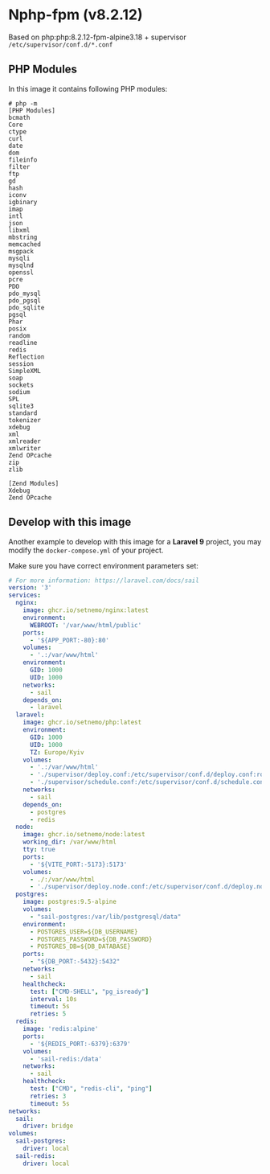 # Nphp-fpm (v8.2.12)

Based on php:php:8.2.12-fpm-alpine3.18 + supervisor ```/etc/supervisor/conf.d/*.conf```

## PHP Modules

In this image it contains following PHP modules:

```
# php -m
[PHP Modules]
bcmath
Core
ctype
curl
date
dom
fileinfo
filter
ftp
gd
hash
iconv
igbinary
imap
intl
json
libxml
mbstring
memcached
msgpack
mysqli
mysqlnd
openssl
pcre
PDO
pdo_mysql
pdo_pgsql
pdo_sqlite
pgsql
Phar
posix
random
readline
redis
Reflection
session
SimpleXML
soap
sockets
sodium
SPL
sqlite3
standard
tokenizer
xdebug
xml
xmlreader
xmlwriter
Zend OPcache
zip
zlib

[Zend Modules]
Xdebug
Zend OPcache
```

## Develop with this image

Another example to develop with this image for a **Laravel 9** project, you may modify the `docker-compose.yml` of your project.

Make sure you have correct environment parameters set:

```yaml
# For more information: https://laravel.com/docs/sail
version: '3'
services:
  nginx:
    image: ghcr.io/setnemo/nginx:latest
    environment:
      WEBROOT: '/var/www/html/public'
    ports:
      - '${APP_PORT:-80}:80'
    volumes:
      - '.:/var/www/html'
    environment:
      GID: 1000
      UID: 1000
    networks:
      - sail
    depends_on:
      - laravel
  laravel:
    image: ghcr.io/setnemo/php:latest
    environment:
      GID: 1000
      UID: 1000
      TZ: Europe/Kyiv
    volumes:
      - '.:/var/www/html'
      - './supervisor/deploy.conf:/etc/supervisor/conf.d/deploy.conf:ro'
      - './supervisor/schedule.conf:/etc/supervisor/conf.d/schedule.conf:ro'
    networks:
      - sail
    depends_on:
      - postgres
      - redis
  node:
    image: ghcr.io/setnemo/node:latest
    working_dir: /var/www/html
    tty: true
    ports:
      - '${VITE_PORT:-5173}:5173'
    volumes:
      - ./:/var/www/html
      - './supervisor/deploy.node.conf:/etc/supervisor/conf.d/deploy.node.conf:ro'
  postgres:
    image: postgres:9.5-alpine
    volumes:
      - "sail-postgres:/var/lib/postgresql/data"
    environment:
      - POSTGRES_USER=${DB_USERNAME}
      - POSTGRES_PASSWORD=${DB_PASSWORD}
      - POSTGRES_DB=${DB_DATABASE}
    ports:
      - "${DB_PORT:-5432}:5432"
    networks:
      - sail
    healthcheck:
      test: ["CMD-SHELL", "pg_isready"]
      interval: 10s
      timeout: 5s
      retries: 5
  redis:
    image: 'redis:alpine'
    ports:
      - '${REDIS_PORT:-6379}:6379'
    volumes:
      - 'sail-redis:/data'
    networks:
      - sail
    healthcheck:
      test: ["CMD", "redis-cli", "ping"]
      retries: 3
      timeout: 5s
networks:
  sail:
    driver: bridge
volumes:
  sail-postgres:
    driver: local
  sail-redis:
    driver: local
```
